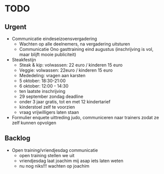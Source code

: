 # TODO
## Urgent
- Communicatie eindeseizoensvergadering
	- Wachten op alle deelnemers, na vergadering uitsturen
	- Communicatie Ono gasttraining eind augustus (inschrijving is vol, maar blijft mooie publiciteit)
- Steakfestijn
	- Steak & kip: volwassen: 22 euro / kinderen 15 euro
	- Veggie: volwassen: 22euro / kinderen 15 euro
	- Mededeling: vragen aan karsten
	- 5 oktober: 18:30-21:00
	- 6 oktober: 12:00 - 14:30
	- ten laatste inschrijving
	-  29 september zondag deadline
	- onder 3 jaar gratis, tot en met 12 kindertarief
	- kinderstoel zelf te voorzien
	- vraag vrijwilligers laten staan
- Formulier enquete uittreding judo, communiceren naar trainers zodat ze zelf kunnen opvolgen
	
## Backlog
- Open training/vriendjesdag communicatie
	- open training stellen we uit
	- vriendjesdag laat joachim mij asap iets laten weten
	- nu nog niks!!! wachten op joachim
<!--stackedit_data:
eyJoaXN0b3J5IjpbLTE3NDY5NjcxMTgsLTE0NTA0NzEzODUsMT
Y2NjI4MjYwNiwtNzUwMjUyNjkyLDIxNjQ1ODI0NSwyMTUwNzY0
MzMsLTM0Njc3Mzg5OCwxNjk4Nzc2MDk3LDE2OTg3NzYwOTcsMT
g1MDc1MDA4MywxNDU4Mzk4ODQ0LC0zNTU0MTUzMjYsNDMxNDc5
NzgsLTIxMTcwMDgyMTksNzA4Mjg2ODU4LDE1NjQ1MDM0MzFdfQ
==
-->